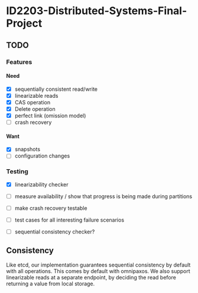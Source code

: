 # ID2203-Distributed-Systems-Final-Project

## TODO
### Features
#### Need
- [x] sequentially consistent read/write
- [x] linearizable reads
- [x] CAS operation
- [x] Delete operation
- [x] perfect link (omission model)
- [ ] crash recovery
#### Want
- [x] snapshots
- [ ] configuration changes
### Testing
- [x] linearizability checker
- [ ] measure availability / show that progress is being made during partitions
- [ ] make crash recovery testable
- [ ] test cases for all interesting failure scenarios
- [ ] sequential consistency checker?



## Consistency
Like etcd, our implementation guarantees sequential consistency by default with all operations. This comes by default with omnipaxos.
We also support linearizable reads at a separate endpoint, by deciding the read before returning a value from local storage.
